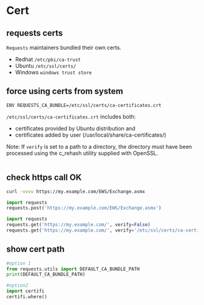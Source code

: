 # Cert

## requests certs
`Requests` maintainers bundled their own certs.
- Redhat `/etc/pki/ca-trust`
- Ubuntu `/etc/ssl/certs/`
- Windows `windows trust store`

## force using certs from system
```
ENV REQUESTS_CA_BUNDLE=/etc/ssl/certs/ca-certificates.crt
```
`/etc/ssl/certs/ca-certificates.crt` includes both:
- certificates provided by Ubuntu distribution and
- certificates added by user (/usr/local/share/ca-certificates/)

Note: If `verify` is set to a path to a directory, the directory must have been processed using the c_rehash utility supplied with OpenSSL.
```

```

## check https call OK
```sh
curl -vvvv https://my.example.com/EWS/Exchange.asmx
```

```py
import requests
requests.post('https://my.example.com/EWS/Exchange.asmx')

import requests
requests.get('https://my.example.com/', verify=False)
requests.get('https://my.example.com/', verify='/etc/ssl/certs/ca-certificates.crt')
```

## show cert path
```py
#option 1
from requests.utils import DEFAULT_CA_BUNDLE_PATH
print(DEFAULT_CA_BUNDLE_PATH)

#option2
import certifi
certifi.where()
```
